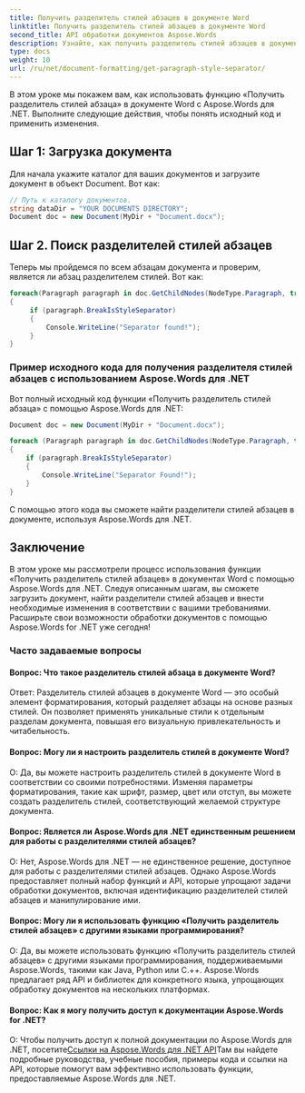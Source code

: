 ```yaml
---
title: Получить разделитель стилей абзацев в документе Word
linktitle: Получить разделитель стилей абзацев в документе Word
second_title: API обработки документов Aspose.Words
description: Узнайте, как получить разделитель стилей абзацев в документе Word с помощью Aspose.Words для .NET.
type: docs
weight: 10
url: /ru/net/document-formatting/get-paragraph-style-separator/
---
```

В этом уроке мы покажем вам, как использовать функцию «Получить разделитель стилей абзаца» в документе Word с Aspose.Words для .NET. Выполните следующие действия, чтобы понять исходный код и применить изменения.

## Шаг 1: Загрузка документа

Для начала укажите каталог для ваших документов и загрузите документ в объект Document. Вот как:

```csharp
// Путь к каталогу документов.
string dataDir = "YOUR DOCUMENTS DIRECTORY";
Document doc = new Document(MyDir + "Document.docx");
```

## Шаг 2. Поиск разделителей стилей абзацев

Теперь мы пройдемся по всем абзацам документа и проверим, является ли абзац разделителем стилей. Вот как:

```csharp
foreach(Paragraph paragraph in doc.GetChildNodes(NodeType.Paragraph, true))
{
     if (paragraph.BreakIsStyleSeparator)
     {
         Console.WriteLine("Separator found!");
     }
}
```

### Пример исходного кода для получения разделителя стилей абзацев с использованием Aspose.Words для .NET

Вот полный исходный код функции «Получить разделитель стилей абзаца» с помощью Aspose.Words для .NET:

```csharp
Document doc = new Document(MyDir + "Document.docx");

foreach (Paragraph paragraph in doc.GetChildNodes(NodeType.Paragraph, true))
{
	if (paragraph.BreakIsStyleSeparator)
	{
		Console.WriteLine("Separator Found!");
	}
}
```

С помощью этого кода вы сможете найти разделители стилей абзацев в документе, используя Aspose.Words для .NET.

## Заключение

В этом уроке мы рассмотрели процесс использования функции «Получить разделитель стилей абзацев» в документах Word с помощью Aspose.Words для .NET. Следуя описанным шагам, вы сможете загрузить документ, найти разделители стилей абзацев и внести необходимые изменения в соответствии с вашими требованиями. Расширьте свои возможности обработки документов с помощью Aspose.Words for .NET уже сегодня!

### Часто задаваемые вопросы

#### Вопрос: Что такое разделитель стилей абзаца в документе Word?

Ответ: Разделитель стилей абзацев в документе Word — это особый элемент форматирования, который разделяет абзацы на основе разных стилей. Он позволяет применять уникальные стили к отдельным разделам документа, повышая его визуальную привлекательность и читабельность.

#### Вопрос: Могу ли я настроить разделитель стилей в документе Word?

О: Да, вы можете настроить разделитель стилей в документе Word в соответствии со своими потребностями. Изменяя параметры форматирования, такие как шрифт, размер, цвет или отступ, вы можете создать разделитель стилей, соответствующий желаемой структуре документа.

#### Вопрос: Является ли Aspose.Words для .NET единственным решением для работы с разделителями стилей абзацев?

О: Нет, Aspose.Words для .NET — не единственное решение, доступное для работы с разделителями стилей абзацев. Однако Aspose.Words предоставляет полный набор функций и API, которые упрощают задачи обработки документов, включая идентификацию разделителей стилей абзацев и манипулирование ими.

#### Вопрос: Могу ли я использовать функцию «Получить разделитель стилей абзацев» с другими языками программирования?

О: Да, вы можете использовать функцию «Получить разделитель стилей абзацев» с другими языками программирования, поддерживаемыми Aspose.Words, такими как Java, Python или C.++. Aspose.Words предлагает ряд API и библиотек для конкретного языка, упрощающих обработку документов на нескольких платформах.

#### Вопрос: Как я могу получить доступ к документации Aspose.Words for .NET?

 О: Чтобы получить доступ к полной документации по Aspose.Words для .NET, посетите[Ссылки на Aspose.Words для .NET API](https://reference.aspose.com/words/net/)Там вы найдете подробные руководства, учебные пособия, примеры кода и ссылки на API, которые помогут вам эффективно использовать функции, предоставляемые Aspose.Words для .NET.